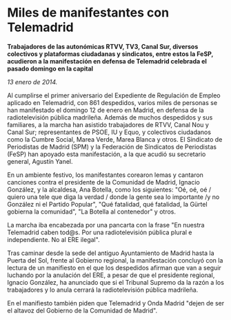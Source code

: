 # Miles de manifestantes con Telemadrid

**Trabajadores de las autonómicas RTVV, TV3, Canal Sur, diversos colectivos y plataformas ciudadanas y sindicatos, entre estos la FeSP, acudieron a la manifestación en defensa de Telemadrid celebrada el pasado domingo en la capital**

*13 enero de 2014.*

Al cumplirse el primer aniversario del Expediente de Regulación de Empleo aplicado en Telemadrid, con 861 despedidos, varios miles de personas se han manifestado el domingo 12 de enero en Madrid, en defensa de la radiotelevisión pública madrileña.
Además de muchos despedidos y sus familiares, a la marcha han asistido trabajadores de RTVV, Canal Nou y Canal Sur; representantes de PSOE, IU y Equo, y colectivos ciudadanos como la Cumbre Social, Marea Verde, Marea Blanca y otros. El Sindicato de Periodistas de Madrid (SPM) y la Federación de Sindicatos de Periodistas (FeSP) han apoyado esta manifestación, a la que acudió su secretario general, Agustín Yanel.

En un ambiente festivo, los manifestantes corearon lemas y cantaron canciones contra el presidente de la Comunidad de Madrid, Ignacio González, y la alcaldesa, Ana Botella, como los siguientes: "Oé, oé, oé / quiero una tele que diga la verdad / donde la gente sea lo importante /y no González ni el Partido Popular", "Qué fatalidad, qué fatalidad, la Gürtel gobierna la comunidad", "La Botella al contenedor" y otros.

La marcha iba encabezada por una pancarta con la frase "En nuestra Telemadrid caben tod@s. Por una radiotelevisión pública plural e independiente. No al ERE ilegal".

Tras caminar desde la sede del antiguo Ayuntamiento de Madrid hasta la Puerta del Sol, frente al Gobierno regional, la manifestación concluyó con la lectura de un manifiesto en el que los despedidos afirman que van a seguir luchando por la anulación del ERE, a pesar de que el presidente regional, Ignacio González, ha anunciado que si el Tribunal Supremo da la razón a los trabajadores y lo anula cerrará la radiotelevisión pública madrileña.

En el manifiesto también piden que Telemadrid y Onda Madrid "dejen de ser el altavoz del Gobierno de la Comunidad de Madrid".
